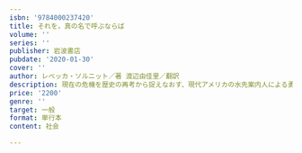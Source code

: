 ```yaml
---
isbn: '9784000237420'
title: それを，真の名で呼ぶならば
volume: ''
series: ''
publisher: 岩波書店
pubdate: '2020-01-30'
cover: ''
author: レベッカ・ソルニット／著 渡辺由佳里／翻訳
description: 現在の危機を歴史の再考から捉えなおす、現代アメリカの水先案内人による勇気と希望のエッセイ集。
price: '2200'
genre: ''
target: 一般
format: 単行本
content: 社会

---
```

